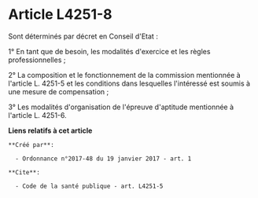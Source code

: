 # Article L4251-8

Sont déterminés par décret en Conseil d'Etat : 

1° En tant que de besoin, les modalités d'exercice et les règles professionnelles ; 

2° La composition et le fonctionnement de la commission mentionnée à l'article L. 4251-5 et les conditions dans lesquelles
l'intéressé est soumis à une mesure de compensation ; 

3° Les modalités d'organisation de l'épreuve d'aptitude mentionnée à l'article L. 4251-6.

**Liens relatifs à cet article**

	**Créé par**:

	  - Ordonnance n°2017-48 du 19 janvier 2017 - art. 1

	**Cite**:

	  - Code de la santé publique - art. L4251-5
